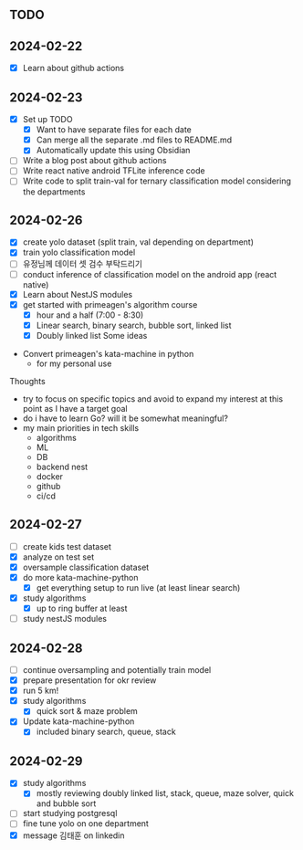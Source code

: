 ## TODO
## 2024-02-22
- [x] Learn about github actions
## 2024-02-23
- [x] Set up TODO
	- [x] Want to have separate files for each date
	- [x] Can merge all the separate .md files to README.md
	- [x] Automatically update this using Obsidian
- [ ] Write a blog post about github actions
- [ ] Write react native android TFLite inference code
- [ ] Write code to split train-val for ternary classification model considering the departments

## 2024-02-26
- [x] create yolo dataset (split train, val depending on department)
- [x] train yolo classification model
- [ ] 유정님께 데이터 셋 검수 부탁드리기
- [ ] conduct inference of classification model on the android app (react native)
- [x] Learn about NestJS modules
- [x] get started with primeagen's algorithm course
	- [x] hour and a half (7:00 - 8:30)
	- [x] Linear search, binary search, bubble sort, linked list
	- [x] Doubly linked list
Some ideas
- Convert primeagen's kata-machine in python
	- for my personal use

Thoughts
- try to focus on specific topics and avoid to expand my interest at this point as I have a target goal
- do i have to learn Go? will it be somewhat meaningful?
- my main priorities in tech skills
	- algorithms
	- ML
	- DB
	- backend nest
	- docker
	- github
	- ci/cd
## 2024-02-27
- [ ] create kids test dataset
- [x] analyze on test set
- [x] oversample classification dataset
- [x] do more kata-machine-python
	- [x] get everything setup to run live (at least linear search)
- [x] study algorithms
	- [x] up to ring buffer at least
- [ ] study nestJS modules
## 2024-02-28
- [ ] continue oversampling and potentially train model
- [x] prepare presentation for okr review
- [x] run 5 km!
- [x] study algorithms
	- [x] quick sort & maze problem
- [x] Update kata-machine-python
	- [x] included binary search, queue, stack
## 2024-02-29
- [x] study algorithms
	- [x] mostly reviewing doubly linked list, stack, queue, maze solver, quick and bubble sort
- [ ] start studying postgresql
- [ ] fine tune yolo on one department
- [x] message 김태훈 on linkedin
